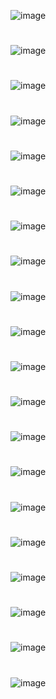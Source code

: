 ![image](http://7xo18h.com1.z0.glb.clouddn.com/111.png)
#
![image](http://7xo18h.com1.z0.glb.clouddn.com/222.png)
#
![image](http://7xo18h.com1.z0.glb.clouddn.com/333.png)
#
![image](http://7xo18h.com1.z0.glb.clouddn.com/444.png)
#
![image](http://7xo18h.com1.z0.glb.clouddn.com/555.png)
#
![image](http://7xo18h.com1.z0.glb.clouddn.com/6.png)
#
![image](http://7xo18h.com1.z0.glb.clouddn.com/7.png)
#
![image](http://7xo18h.com1.z0.glb.clouddn.com/8.png)
#
![image](http://7xo18h.com1.z0.glb.clouddn.com/9.png)
#
![image](http://7xo18h.com1.z0.glb.clouddn.com/10.png)
#
![image](http://7xo18h.com1.z0.glb.clouddn.com/11.png)
#
![image](http://7xo18h.com1.z0.glb.clouddn.com/12.png)
#
![image](http://7xo18h.com1.z0.glb.clouddn.com/13.png)
#
![image](http://7xo18h.com1.z0.glb.clouddn.com/14.png)
#
![image](http://7xo18h.com1.z0.glb.clouddn.com/15.png)
#
![image](http://7xo18h.com1.z0.glb.clouddn.com/16.png)
#
![image](http://7xo18h.com1.z0.glb.clouddn.com/17.png)
#
![image](http://7xo18h.com1.z0.glb.clouddn.com/18.png)
#
![image](http://7xo18h.com1.z0.glb.clouddn.com/19.png)
#
![image](http://7xo18h.com1.z0.glb.clouddn.com/20.png)
